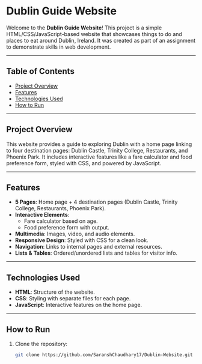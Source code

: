 # Dublin Guide Website

Welcome to the **Dublin Guide Website**! This project is a simple HTML/CSS/JavaScript-based website that showcases things to do and places to eat around Dublin, Ireland. It was created as part of an assignment to demonstrate skills in web development.

---

## Table of Contents
- [Project Overview](#project-overview)
- [Features](#features)
- [Technologies Used](#technologies-used)
- [How to Run](#how-to-run)


---

## Project Overview
This website provides a guide to exploring Dublin with a home page linking to four destination pages: Dublin Castle, Trinity College, Restaurants, and Phoenix Park. It includes interactive features like a fare calculator and food preference form, styled with CSS, and powered by JavaScript.

---

## Features
- **5 Pages**: Home page + 4 destination pages (Dublin Castle, Trinity College, Restaurants, Phoenix Park).
- **Interactive Elements**:
  - Fare calculator based on age.
  - Food preference form with output.
- **Multimedia**: Images, video, and audio elements.
- **Responsive Design**: Styled with CSS for a clean look.
- **Navigation**: Links to internal pages and external resources.
- **Lists & Tables**: Ordered/unordered lists and tables for visitor info.

---

## Technologies Used
- **HTML**: Structure of the website.
- **CSS**: Styling with separate files for each page.
- **JavaScript**: Interactive features on the home page.

---

## How to Run
1. Clone the repository:
   ```bash
   git clone https://github.com/SaranshChaudhary17/Dublin-Website.git
